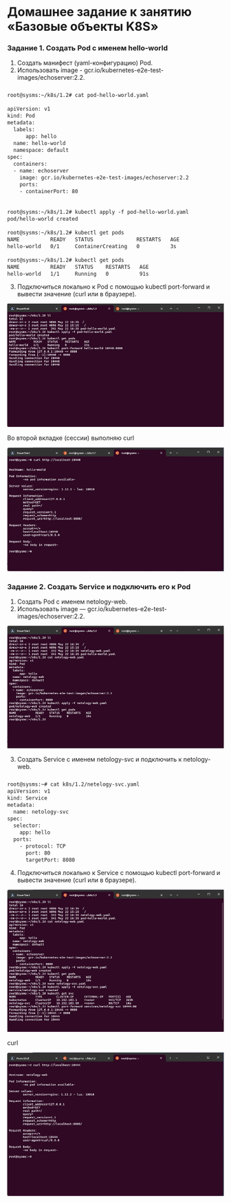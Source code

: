 # Домашнее задание к занятию «Базовые объекты K8S»
### Задание 1. Создать Pod с именем hello-world
1. Создать манифест (yaml-конфигурацию) Pod.
2. Использовать image - gcr.io/kubernetes-e2e-test-images/echoserver:2.2.
#####
    root@sysms:~/k8s/1.2# cat pod-hello-world.yaml

    apiVersion: v1
    kind: Pod
    metadata:
      labels:
          app: hello
      name: hello-world
      namespace: default
    spec:
      containers:
      - name: echoserver
        image: gcr.io/kubernetes-e2e-test-images/echoserver:2.2
        ports:
        - containerPort: 80


    root@sysms:~/k8s/1.2# kubectl apply -f pod-hello-world.yaml
    pod/hello-world created

    root@sysms:~/k8s/1.2# kubectl get pods
    NAME          READY   STATUS              RESTARTS   AGE
    hello-world   0/1     ContainerCreating   0          3s

    root@sysms:~/k8s/1.2# kubectl get pods
    NAME          READY   STATUS    RESTARTS   AGE
    hello-world   1/1     Running   0          91s
3. Подключиться локально к Pod с помощью kubectl port-forward и вывести значение (curl или в браузере).

![1_1.2.jpg](1_1.2.jpg)

Во второй вкладке (сессии) выполняю curl

![2_1.2.jpg](2_1.2.jpg)

### Задание 2. Создать Service и подключить его к Pod
1. Создать Pod с именем netology-web.
2. Использовать image — gcr.io/kubernetes-e2e-test-images/echoserver:2.2.

![3_1.2.jpg](3_1.2.jpg)

3. Создать Service с именем netology-svc и подключить к netology-web.
#####
    root@sysms:~# cat k8s/1.2/netelogy-svc.yaml
    apiVersion: v1
    kind: Service
    metadata:
      name: netology-svc
    spec:
      selector:
        app: hello
      ports:
        - protocol: TCP
          port: 80
          targetPort: 8080

4. Подключиться локально к Service с помощью kubectl port-forward и вывести значение (curl или в браузере).

![4_1.2.jpg](4_1.2.jpg)

curl

![5_1.2.jpg](5_1.2.jpg)
